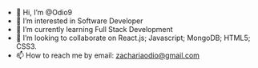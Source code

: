 - 👋 Hi, I’m @Odio9
- 👀 I’m interested in Software Developer
- 🌱 I’m currently learning Full Stack Development
- 💞️ I’m looking to collaborate on React.js; Javascript; MongoDB; HTML5; CSS3.
- 📫 How to reach me by email: zachariaodio@gmail.com

<!---
Odio9/Odio9 is a ✨ special ✨ repository because its `README.md` (this file) appears on your GitHub profile.
You can click the Preview link to take a look at your changes.
--->
